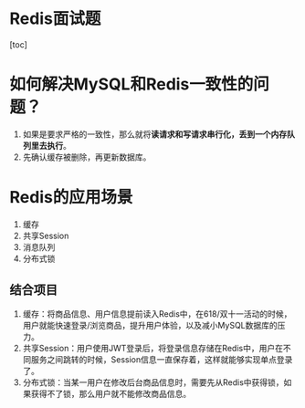 # Redis面试题

[toc]

# 如何解决MySQL和Redis一致性的问题？
1. 如果是要求严格的一致性，那么就将**读请求和写请求串行化，丢到一个内存队列里去执行**。
2. 先确认缓存被删除，再更新数据库。

# Redis的应用场景
1. 缓存
2. 共享Session
3. 消息队列
4. 分布式锁

## 结合项目
1. 缓存：将商品信息、用户信息提前读入Redis中，在618/双十一活动的时候，用户就能快速登录/浏览商品，提升用户体验，以及减小MySQL数据库的压力。
2. 共享Session：用户使用JWT登录后，将登录信息存储在Redis中，用户在不同服务之间跳转的时候，Session信息一直保存着，这样就能够实现单点登录了。
3. 分布式锁：当某一用户在修改后台商品信息时，需要先从Redis中获得锁，如果获得不了锁，那么用户就不能修改商品信息。